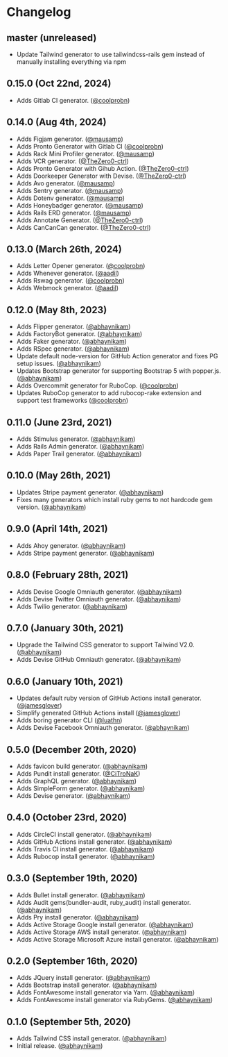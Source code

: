 # Changelog

## master (unreleased)

* Update Tailwind generator to use tailwindcss-rails gem instead of manually installing everything via npm

## 0.15.0 (Oct 22nd, 2024)

* Adds Gitlab CI generator. ([@coolprobn][])

## 0.14.0 (Aug 4th, 2024)

- Adds Figjam generator. ([@mausamp][])
- Adds Pronto Generator with Gitlab CI ([@coolprobn][])
- Adds Rack Mini Profiler generator. ([@mausamp][])
- Adds VCR generator. ([@TheZero0-ctrl][])
- Adds Pronto Generator with Gihub Action. ([@TheZero0-ctrl][])
- Adds Doorkeeper Generator with Devise. ([@TheZero0-ctrl][])
- Adds Avo generator. ([@mausamp][])
- Adds Sentry generator. ([@mausamp][])
- Adds Dotenv generator. ([@mausamp][])
- Adds Honeybadger generator. ([@mausamp][])
- Adds Rails ERD generator. ([@mausamp][])
- Adds Annotate Generator. ([@TheZero0-ctrl][])
- Adds CanCanCan generator. ([@TheZero0-ctrl][])

## 0.13.0 (March 26th, 2024)

- Adds Letter Opener generator. ([@coolprobn][])
- Adds Whenever generator. ([@aadil][])
- Adds Rswag generator. ([@coolprobn][])
- Adds Webmock generator. ([@aadil][])

## 0.12.0 (May 8th, 2023)

- Adds Flipper generator. ([@abhaynikam][])
- Adds FactoryBot generator. ([@abhaynikam][])
- Adds Faker generator. ([@abhaynikam][])
- Adds RSpec generator. ([@abhaynikam][])
- Update default node-version for GitHub Action generator and fixes PG setup issues. ([@abhaynikam][])
- Updates Bootstrap generator for supporting Bootstrap 5 with popper.js. ([@abhaynikam][])
- Adds Overcommit generator for RuboCop. ([@coolprobn][])
- Updates RuboCop generator to add rubocop-rake extension and support test frameworks ([@coolprobn][])

## 0.11.0 (June 23rd, 2021)

- Adds Stimulus generator. ([@abhaynikam][])
- Adds Rails Admin generator. ([@abhaynikam][])
- Adds Paper Trail generator. ([@abhaynikam][])

## 0.10.0 (May 26th, 2021)

- Updates Stripe payment generator. ([@abhaynikam][])
- Fixes many generators which install ruby gems to not hardcode gem version. ([@abhaynikam][])

## 0.9.0 (April 14th, 2021)

- Adds Ahoy generator. ([@abhaynikam][])
- Adds Stripe payment generator. ([@abhaynikam][])

## 0.8.0 (February 28th, 2021)

- Adds Devise Google Omniauth generator. ([@abhaynikam][])
- Adds Devise Twitter Omniauth generator. ([@abhaynikam][])
- Adds Twilio generator. ([@abhaynikam][])

## 0.7.0 (January 30th, 2021)

- Upgrade the Tailwind CSS generator to support Tailwind V2.0. ([@abhaynikam][])
- Adds Devise GitHub Omniauth generator. ([@abhaynikam][])

## 0.6.0 (January 10th, 2021)

- Updates default ruby version of GitHub Actions install generator. ([@jamesglover][])
- Simplify generated GitHub Actions install ([@jamesglover][])
- Adds boring generator CLI ([@luathn][])
- Adds Devise Facebook Omniauth generator. ([@abhaynikam][])

## 0.5.0 (December 20th, 2020)

- Adds favicon build generator. ([@abhaynikam][])
- Adds Pundit install generator. ([@CiTroNaK][])
- Adds GraphQL generator. ([@abhaynikam][])
- Adds SimpleForm generator. ([@abhaynikam][])
- Adds Devise generator. ([@abhaynikam][])

## 0.4.0 (October 23rd, 2020)

- Adds CircleCI install generator. ([@abhaynikam][])
- Adds GitHub Actions install generator. ([@abhaynikam][])
- Adds Travis CI install generator. ([@abhaynikam][])
- Adds Rubocop install generator. ([@abhaynikam][])

## 0.3.0 (September 19th, 2020)

- Adds Bullet install generator. ([@abhaynikam][])
- Adds Audit gems(bundler-audit, ruby_audit) install generator. ([@abhaynikam][])
- Adds Pry install generator. ([@abhaynikam][])
- Adds Active Storage Google install generator. ([@abhaynikam][])
- Adds Active Storage AWS install generator. ([@abhaynikam][])
- Adds Active Storage Microsoft Azure install generator. ([@abhaynikam][])

## 0.2.0 (September 16th, 2020)

- Adds JQuery install generator. ([@abhaynikam][])
- Adds Bootstrap install generator. ([@abhaynikam][])
- Adds FontAwesome install generator via Yarn. ([@abhaynikam][])
- Adds FontAwesome install generator via RubyGems. ([@abhaynikam][])

## 0.1.0 (September 5th, 2020)

- Adds Tailwind CSS install generator. ([@abhaynikam][])
- Initial release. ([@abhaynikam][])

[@abhaynikam]: https://github.com/abhaynikam
[@CiTroNaK]: https://github.com/CiTroNaK
[@jamesglover]: https://github.com/JamesGlover
[@luathn]: https://github.com/luathn
[@coolprobn]: https://github.com/coolprobn
[@aadil]: https://github.com/AdilRT
[@mausamp]: https://github.com/mausamp
[@TheZero0-ctrl]: https://github.com/TheZero0-ctrl
